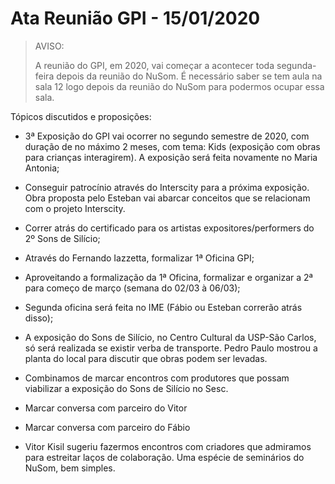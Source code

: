 # Ata Reunião GPI - 15/01/2020
> AVISO:
> 
> A reunião do GPI, em 2020, vai começar a acontecer toda segunda-feira depois da reunião do NuSom. É necessário saber se tem aula na sala 12 logo depois da reunião do NuSom para podermos ocupar essa sala.

Tópicos discutidos e proposições:

-   3ª Exposição do GPI vai ocorrer no segundo semestre de 2020, com duração de no máximo 2 meses, com tema: Kids (exposição com obras para crianças interagirem). A exposição será feita novamente no Maria Antonia;

-   Conseguir patrocínio através do Interscity para a próxima exposição. Obra proposta pelo Esteban vai abarcar conceitos que se relacionam com o projeto Interscity. 

-   Correr atrás do certificado para os artistas expositores/performers do 2º Sons de Silício;

-   Através do Fernando Iazzetta, formalizar 1ª Oficina GPI;

-   Aproveitando a formalização da 1ª Oficina, formalizar e organizar a 2ª para começo de março (semana do 02/03 à 06/03);

-   Segunda oficina será feita no IME (Fábio ou Esteban correrão atrás disso);

-   A exposição do Sons de Silício, no Centro Cultural da USP-São Carlos, só será realizada se existir verba de transporte. Pedro Paulo mostrou a planta do local para discutir que obras podem ser levadas.

-   Combinamos de marcar encontros com produtores que possam viabilizar a exposição do Sons de Silício no Sesc.    

-   Marcar conversa com parceiro do Vitor

-   Marcar conversa com parceiro do Fábio

-   Vitor Kisil sugeriu fazermos encontros com criadores que admiramos para estreitar laços de colaboração. Uma espécie de seminários do NuSom, bem simples.